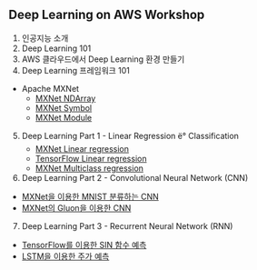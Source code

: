 ## Deep Learning on AWS Workshop

1. 인공지능 소개
2. Deep Learning 101
3. AWS 클라우드에서 Deep Learning 환경 만들기
4. Deep Learning 프레임워크 101
 - Apache MXNet
    - [MXNet NDArray](./labs/MXNet-NDArray.ipynb)
    - [MXNet Symbol](./labs/MXNet-Symbol.ipynb)
    - [MXNet Module](./labs/MXNet-Module.ipynb)
5. Deep Learning Part 1 - Linear Regression ë° Classification
   - [MXNet Linear regression](./labs/MXNet-Linear_Regression.ipynb)
   - [TensorFlow Linear regression](./labs/TensorFlow-Linear_regression.ipynb)
   - [MXNet Multiclass regression](./labs/MXNet-Multi_Class_regression.ipynb)
6. Deep Learning Part 2 - Convolutional Neural Network (CNN)
 - [MXNet을 이용한 MNIST 분류하는 CNN](./labs/CNN-mnist.ipynb)
 - [MXNet의 Gluon을 이용한 CNN](./labs/CNN-mnist-gluon.ipynb)
7. Deep Learning Part 3 - Recurrent Neural Network (RNN)
 - [TensorFlow를 이용한 SIN 함수 예측](./labs/RNN_LSTM_sin_prediction.ipynb)
 - [LSTM을 이용한 주가 예측](./labs/RNN_LSTM_StockPricePredcition.ipynb)

